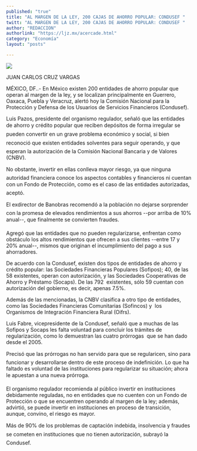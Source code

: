 ```yaml
---
published: "true"
title: "AL MARGEN DE LA LEY, 200 CAJAS DE AHORRO POPULAR: CONDUSEF "
twitt: "AL MARGEN DE LA LEY, 200 CAJAS DE AHORRO POPULAR: CONDUSEF "
author: "REDACCION"
authorlink: "https://ljz.mx/acercade.html"
category: "Economía"
layout: "posts"

---
```

![](http://i.imgur.com/A3MV5Gbm.jpg)




  JUAN CARLOS CRUZ VARGAS 



  MÉXICO, DF..- En México existen 200 entidades de ahorro popular que operan al margen de la ley, y se localizan principalmente en Guerrero, Oaxaca, Puebla y Veracruz, alertó hoy la Comisión Nacional para la Protección y Defensa de los Usuarios de Servicios Financieros (Condusef).



  Luis Pazos, presidente del organismo regulador, señaló que las entidades de ahorro y crédito popular que reciben depósitos de forma irregular se pueden convertir en un grave problema económico y social, si bien reconoció que existen entidades solventes para seguir operando, y que esperan la autorización de la Comisión Nacional Bancaria y de Valores (CNBV).



  No obstante, invertir en ellas conlleva mayor riesgo, ya que ninguna autoridad financiera conoce los aspectos contables y financieros ni cuentan con un Fondo de Protección, como es el caso de las entidades autorizadas, aceptó.



  El exdirector de Banobras recomendó a la población no dejarse sorprender con la promesa de elevados rendimientos a sus ahorros --por arriba de 10% anual--, que finalmente se convierten fraudes.



  Agregó que las entidades que no pueden regularizarse, enfrentan como obstáculo los altos rendimientos que ofrecen a sus clientes --entre 17 y 20% anual--, mismos que originan el incumplimiento del pago a sus ahorradores.



  De acuerdo con la Condusef, existen dos tipos de entidades de ahorro y crédito popular: las Sociedades Financieras Populares (Sofipos); 40, de las 58 existentes, operan con autorización, y las Sociedades Cooperativas de Ahorro y Préstamo (Socaps). De las 792  existentes, sólo 59 cuentan con autorización del gobierno, es decir, apenas 7.5%.



  Además de las mencionadas, la CNBV clasifica a otro tipo de entidades, como las Sociedades Financieras Comunitarias (Sofincos) y  los Organismos de Integración Financiera Rural (Oifrs).



  Luis Fabre, vicepresidente de la Condusef, señaló que a muchas de las Sofipos y Socaps les falta voluntad para concluir los trámites de regularización, como lo demuestran las cuatro prórrogas  que se han dado desde el 2005.



  Precisó que las prórrogas no han servido para que se regularicen, sino para funcionar y desarrollarse dentro de este proceso de indefinición. Lo que ha faltado es voluntad de las instituciones para regularizar su situación; ahora le apuestan a una nueva prórroga.



  El organismo regulador recomienda al público invertir en instituciones debidamente reguladas, no en entidades que no cuenten con un Fondo de Protección o que se encuentren operando al margen de la ley; además, advirtió, se puede invertir en instituciones en proceso de transición, aunque, convino, el riesgo es mayor.



  Más de 90% de los problemas de captación indebida, insolvencia y fraudes se cometen en instituciones que no tienen autorización, subrayó la Condusef.

